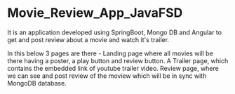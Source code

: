 # Movie_Review_App_JavaFSD
It is an application developed using SpringBoot, Mongo DB and Angular to get and post review about a movie and watch it's trailer.

In this below 3 pages are there -
Landing page where all movies will be there having a poster, a play button and review button.
A Trailer page, which contains the embedded link of youtube trailer video.
Review page, where we can see and post review of the moview which will be in sync with MongoDB database.
